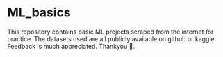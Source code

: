 # ML_basics
This repository contains basic ML projects scraped from the internet for practice. 
The datasets used are all publicly available on github or kaggle.
Feedback is much appreciated. 
Thankyou 🤗.
